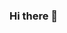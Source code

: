 ### Hi there 👋

<!--
**leonardoandradebidinoto/leonardoandradebidinoto** is a ✨ _special_ ✨ repository because its `README.md` (this file) appears on your GitHub profile.

Here are some ideas to get you started:

- 🔭 Atualmmente estou estudando no 3° ano do ensino médio no Instituto Federal Farroupilha no Curso Técnico em Informática
- 🌱 Atualmente estou aprendendo Java Script
- 📫 Contato: Email: leonardo.2020302129@aluno.iffar.edu.br
